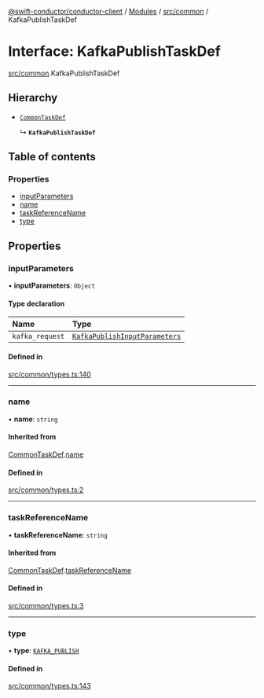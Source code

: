 [@swift-conductor/conductor-client](../README.md) / [Modules](../modules.md) / [src/common](../modules/src_common.md) / KafkaPublishTaskDef

# Interface: KafkaPublishTaskDef

[src/common](../modules/src_common.md).KafkaPublishTaskDef

## Hierarchy

- [`CommonTaskDef`](src_common.CommonTaskDef.md)

  ↳ **`KafkaPublishTaskDef`**

## Table of contents

### Properties

- [inputParameters](src_common.KafkaPublishTaskDef.md#inputparameters)
- [name](src_common.KafkaPublishTaskDef.md#name)
- [taskReferenceName](src_common.KafkaPublishTaskDef.md#taskreferencename)
- [type](src_common.KafkaPublishTaskDef.md#type)

## Properties

### inputParameters

• **inputParameters**: `Object`

#### Type declaration

| Name | Type |
| :------ | :------ |
| `kafka_request` | [`KafkaPublishInputParameters`](src_common.KafkaPublishInputParameters.md) |

#### Defined in

[src/common/types.ts:140](https://github.com/swift-conductor/conductor-client-typescript/blob/d61717b/src/common/types.ts#L140)

___

### name

• **name**: `string`

#### Inherited from

[CommonTaskDef](src_common.CommonTaskDef.md).[name](src_common.CommonTaskDef.md#name)

#### Defined in

[src/common/types.ts:2](https://github.com/swift-conductor/conductor-client-typescript/blob/d61717b/src/common/types.ts#L2)

___

### taskReferenceName

• **taskReferenceName**: `string`

#### Inherited from

[CommonTaskDef](src_common.CommonTaskDef.md).[taskReferenceName](src_common.CommonTaskDef.md#taskreferencename)

#### Defined in

[src/common/types.ts:3](https://github.com/swift-conductor/conductor-client-typescript/blob/d61717b/src/common/types.ts#L3)

___

### type

• **type**: [`KAFKA_PUBLISH`](../enums/src_common.TaskType.md#kafka_publish)

#### Defined in

[src/common/types.ts:143](https://github.com/swift-conductor/conductor-client-typescript/blob/d61717b/src/common/types.ts#L143)
